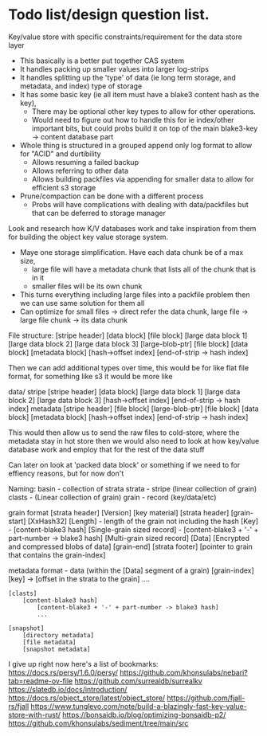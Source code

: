 # Todo list/design question list.

Key/value store with specific constraints/requirement for the data store layer
- This basically is a better put together CAS system
- It handles packing up smaller values into larger log-strips
- It handles splitting up the 'type' of data (ie long term storage, and metadata, and index) type of storage
- It has some basic key (ie all item must have a blake3 content hash as the key),
    * There may be optional other key types to allow for other operations.
    * Would need to figure out how to handle this for ie index/other important bits, but could probs build it on top
    of the main blake3-key -> content database part
- Whole thing is structured in a grouped append only log format to allow for "ACID" and durtibility
    * Allows resuming a failed backup
    * Allows referring to other data
    * Allows building packfiles via appending for smaller data to allow for efficient s3 storage
- Prune/compaction can be done with a different process
    * Probs will have complications with dealing with data/packfiles but that can be deferred to storage manager

Look and research how K/V databases work and take inspiration from them for building the object key value storage system.
- Maye one storage simplification. Have each data chunk be of a max size,
    - large file will have a metadata chunk that lists all of the chunk that is in it
    - smaller files will be its own chunk
- This turns everything including large files into a packfile problem then we can use same solution for them all
- Can optimize for small files -> direct refer the data chunk, large file -> large file chunk -> its data chunk

File structure:
    [stripe header]
        [data block]
    [file block]
            [large data block 1]
            [large data block 2]
            [large data block 3]
        [large-blob-ptr]
    [file block]
        [data block]
    [metadata block]
    [hash-\>offset index]
    [end-of-strip -> hash index]

Then we can add additional types over time, this would be for like flat file
format, for something like s3 it would be more like

data/
    stripe
        [stripe header]
        [data block]
        [large data block 1]
        [large data block 2]
        [large data block 3]
        [hash-\>offset index]
        [end-of-strip -> hash index]
    metadata
        [stripe header]
        [file block]
            [large-blob-ptr]
        [file block]
            [data block]
        [metadata block]
        [hash-\>offset index]
        [end-of-strip -> hash index]

This would then allow us to send the raw files to cold-store, where the metadata stay in hot store
then we would also need to look at how key/value database work and employ that for the rest of the data stuff

Can later on look at 'packed data block' or something if we need to for effiency reasons, but for now don't

Naming:
    basin - collection of strata
    strata - stripe (linear collection of grain)
    clasts - (Linear collection of grain)
    grain - record (key/data/etc)

grain format
    [strata header]
        [Version]
        [key material]
    [strata header]
        [grain-start]
            [XxHash32]
            [Length] - length of the grain not including the hash
            [Key]
                - [content-blake3 hash]
                    [Single-grain sized record]
                - [content-blake3 + '-' + part-number -> blake3 hash]
                    [Multi-grain sized record]
            [Data]
                [Encrypted and compressed blobs of data]
        [grain-end]
    [strata footer]
        [pointer to grain that contains the grain-index]

metadata format - data (within the [Data] segment of a grain)
    [grain-index]
        [key] -> [offset in the strata to the grain]
        ....

    [clasts]
        [content-blake3 hash]
            [content-blake3 + '-' + part-number -> blake3 hash]
            ...

    [snapshot]
        [directory metadata]
        [file metadata]
        [snapshot metadata]


I give up right now here's a list of bookmarks:
 https://docs.rs/persy/1.6.0/persy/
 https://github.com/khonsulabs/nebari?tab=readme-ov-file
 https://github.com/surrealdb/surrealkv
 https://slatedb.io/docs/introduction/
 https://docs.rs/object_store/latest/object_store/
 https://github.com/fjall-rs/fjall
 https://www.tunglevo.com/note/build-a-blazingly-fast-key-value-store-with-rust/
 https://bonsaidb.io/blog/optimizing-bonsaidb-p2/
 https://github.com/khonsulabs/sediment/tree/main/src
